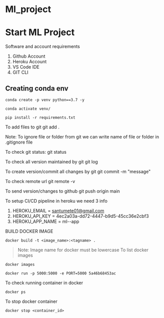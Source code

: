 # Ml_project

# Start ML Project

Software and account requirements

1. Github Account
2. Heroku Account
3. VS Code IDE
4. GIT CLI

## Creating conda env

```
conda create -p venv python==3.7 -y
```

```
conda activate venv/
```

```
pip install -r requirements.txt
```

To add files to git
git add .

Note: To ignore file or folder from git we can write name of file or folder in .gitignore file

To check git status:
git status

To check all version maintained by git
git log

To create version/commit all changes by git
git commit -m "message"

To check remote url
git remote -v

To send version/changes to github
git push origin main

To setup CI/CD pipeline in heroku we need 3 info

1. HEROKU_EMAIL = santumete01@gmail.com
2. HEROKU_API_KEY = 4ec2a03a-dd72-4447-b9d5-45cc36e2cbf3
3. HEROKU_APP_NAME = ml--app

BUILD DOCKER IMAGE

```
docker build -t <image_name>:<tagname> .
```

> Note: Image name for docker must be lowercase
> To list docker images

```
docker images
```

```
docker run -p 5000:5000 -e PORT=5000 5a46b68453ac

```

To check running container in docker

```
docker ps
```

To stop docker container

```
docker stop <container_id>
```
